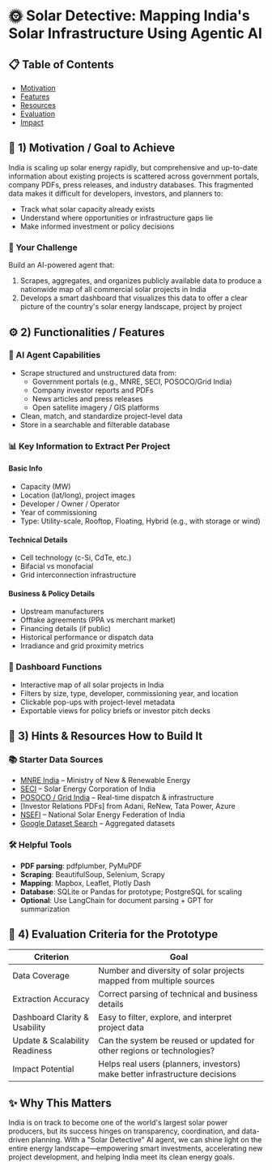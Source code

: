 # 🌞 Solar Detective: Mapping India's Solar Infrastructure Using Agentic AI

## 📋 Table of Contents
- [Motivation](#-1-motivation--goal-to-achieve)
- [Features](#-2-functionalities--features)
- [Resources](#-3-hints--resources-how-to-build-it)
- [Evaluation](#-4-evaluation-criteria-for-the-prototype)
- [Impact](#-why-this-matters)

## 🎯 1) Motivation / Goal to Achieve

India is scaling up solar energy rapidly, but comprehensive and up-to-date information about existing projects is scattered across government portals, company PDFs, press releases, and industry databases. This fragmented data makes it difficult for developers, investors, and planners to:

- Track what solar capacity already exists
- Understand where opportunities or infrastructure gaps lie
- Make informed investment or policy decisions

### 🎯 Your Challenge
Build an AI-powered agent that:
1. Scrapes, aggregates, and organizes publicly available data to produce a nationwide map of all commercial solar projects in India
2. Develops a smart dashboard that visualizes this data to offer a clear picture of the country's solar energy landscape, project by project

## ⚙️ 2) Functionalities / Features

### 🤖 AI Agent Capabilities
- Scrape structured and unstructured data from:
  - Government portals (e.g., MNRE, SECI, POSOCO/Grid India)
  - Company investor reports and PDFs
  - News articles and press releases
  - Open satellite imagery / GIS platforms
- Clean, match, and standardize project-level data
- Store in a searchable and filterable database

### 📊 Key Information to Extract Per Project

#### Basic Info
- Capacity (MW)
- Location (lat/long), project images
- Developer / Owner / Operator
- Year of commissioning
- Type: Utility-scale, Rooftop, Floating, Hybrid (e.g., with storage or wind)

#### Technical Details
- Cell technology (c-Si, CdTe, etc.)
- Bifacial vs monofacial
- Grid interconnection infrastructure

#### Business & Policy Details
- Upstream manufacturers
- Offtake agreements (PPA vs merchant market)
- Financing details (if public)
- Historical performance or dispatch data
- Irradiance and grid proximity metrics

### 📱 Dashboard Functions
- Interactive map of all solar projects in India
- Filters by size, type, developer, commissioning year, and location
- Clickable pop-ups with project-level metadata
- Exportable views for policy briefs or investor pitch decks

## 🔧 3) Hints & Resources How to Build It

### 📚 Starter Data Sources
- [MNRE India](https://mnre.gov.in) – Ministry of New & Renewable Energy
- [SECI](https://mnre.gov.in) – Solar Energy Corporation of India
- [POSOCO / Grid India](https://posoco.in/en/) – Real-time dispatch & infrastructure
- [Investor Relations PDFs] from Adani, ReNew, Tata Power, Azure
- [NSEFI](https://www.nsefi.in) – National Solar Energy Federation of India
- [Google Dataset Search](https://datasetsearch.research.google.com) – Aggregated datasets

### 🛠️ Helpful Tools
- **PDF parsing**: pdfplumber, PyMuPDF
- **Scraping**: BeautifulSoup, Selenium, Scrapy
- **Mapping**: Mapbox, Leaflet, Plotly Dash
- **Database**: SQLite or Pandas for prototype; PostgreSQL for scaling
- **Optional**: Use LangChain for document parsing + GPT for summarization

## 🧪 4) Evaluation Criteria for the Prototype

| Criterion | Goal |
|-----------|------|
| Data Coverage | Number and diversity of solar projects mapped from multiple sources |
| Extraction Accuracy | Correct parsing of technical and business details |
| Dashboard Clarity & Usability | Easy to filter, explore, and interpret project data |
| Update & Scalability Readiness | Can the system be reused or updated for other regions or technologies? |
| Impact Potential | Helps real users (planners, investors) make better infrastructure decisions |

## ✨ Why This Matters

India is on track to become one of the world's largest solar power producers, but its success hinges on transparency, coordination, and data-driven planning. With a "Solar Detective" AI agent, we can shine light on the entire energy landscape—empowering smart investments, accelerating new project development, and helping India meet its clean energy goals.
